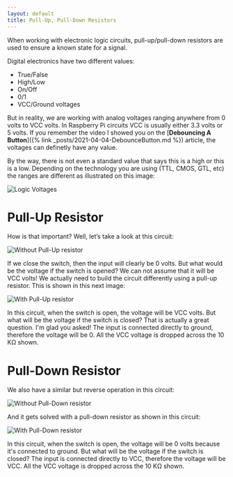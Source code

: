 ```yaml
---
layout: default
title: Pull-Up, Pull-Down Resistors
---
```


When working with electronic logic circuits, pull-up/pull-down resistors are used to ensure a known state for a signal.

Digital electronics have two different values:

- True/False
- High/Low
- On/Off
- 0/1
- VCC/Ground voltages

But in reality, we are working with analog voltages ranging anywhere from 0 volts to VCC volts. In Raspberry Pi circuits VCC is usually either 3.3 volts or 5 volts. If you remember the video I showed you on the [**Debouncing A Button**]({% link _posts/2021-04-04-DebounceButton.md %}) article, the voltages can definetly have any value.

By the way, there is not even a standard value that says this is a high or this is a low. Depending on the technology you are using (TTL, CMOS, GTL, etc) the ranges are different as illustrated on this image:

![Logic Voltages](/assets/blog/2021-05-02/LogicVoltages.png)

# Pull-Up Resistor

How is that important? Well, let’s take a look at this circuit:

![Without Pull-Up resistor](/assets/blog/2021-05-02/PullUpWithout.png)

If we close the switch, then the input will clearly be 0 volts. But what would be the voltage if the switch is opened? We can not assume that it will be VCC volts! We actually need to build the circuit differently using a pull-up resistor. This is shown in this next image:

![With Pull-Up resistor](/assets/blog/2021-05-02/PullUpWith.png)

In this circuit, when the switch is open, the voltage will be VCC volts. But what will be the voltage if the switch is closed? That is actually a great question. I'm glad you asked! The input is connected directly to ground, therefore the voltage will be 0. All the VCC voltage is dropped across the 10 KΩ shown.

# Pull-Down Resistor

We also have a similar but reverse operation in this circuit:

![Without Pull-Down resistor](/assets/blog/2021-05-02/PullDownWithout.png)

And it gets solved with a pull-down resistor as shown in this circuit:

![With Pull-Down resistor](/assets/blog/2021-05-02/PullDownWith.png)

In this circuit, when the switch is open, the voltage will be 0 volts because it's connected to ground. But what will be the voltage if the switch is closed? The input is connected directly to VCC, therefore the voltage will be VCC. All the VCC voltage is dropped across the 10 KΩ shown.
